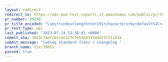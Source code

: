 ```yaml
---
layout: redirect
redirect_to: https://a8c-woo-test-reports.s3.amazonaws.com/public/pr/39250/api/index.html
pr_number: 39250
pr_title_encoded: "Limit+index+length+to+191+characters+by+default%2C+additionally+connect+HPOS+to+verify+DB+tooling."
pr_test_type: api
last_published: "2023-07-14 13:38:01 +0000"
commit_sha: 1833c74ef2e1cdca17cfe51b8333a9e23c511d3a
commit_message: "Coding standard fixes + changelog."
branch_name: fix/39051
passed: true
---
```

